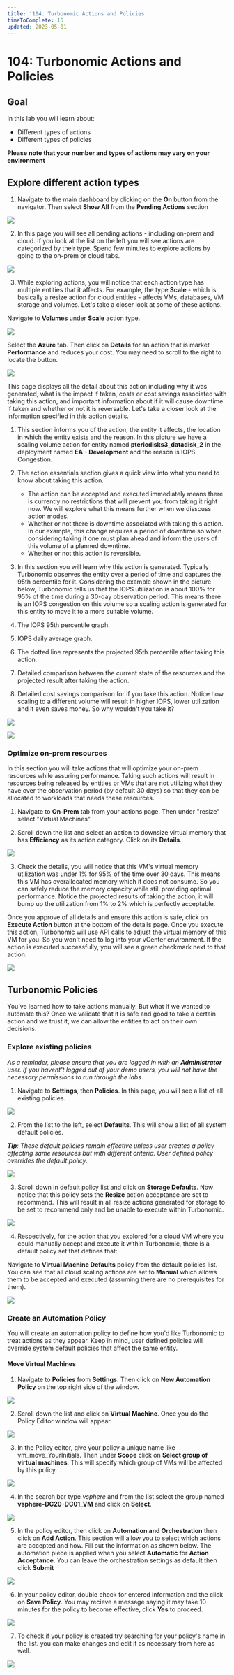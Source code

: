 ```yaml
---
title: '104: Turbonomic Actions and Policies'
timeToComplete: 15
updated: 2023-05-01
---
```


# 104: Turbonomic Actions and Policies

## Goal

In this lab you will learn about:

- Different types of actions
- Different types of policies

**Please note that your number and types of actions may vary on your environment**

## Explore different action types

1. Navigate to the main dashboard by clicking on the **On** button from the navigator. Then select **Show All** from the **Pending Actions** section

![](./images/104/pendingactions.png)

2. In this page you will see all pending actions - including on-prem and cloud. If you look at the list on the left you will see actions are categorized by their type. Spend few minutes to explore actions by going to the on-prem or cloud tabs.

![](./images/104/actionpage.png)

3. While exploring actions, you will notice that each action type has multiple entities that it affects. For example, the type **Scale** - which is basically a resize action for cloud entities - affects VMs, databases, VM storage and volumes. Let's take a closer look at some of these actions.

Navigate to **Volumes** under **Scale** action type.

![](./images/104/scalevolume.png)

Select the **Azure** tab. Then click on **Details** for an action that is market **Performance** and reduces your cost. You may need to scroll to the right to locate the button.

![](./images/104/volumedetail.png)

This page displays all the detail about this action including why it was generated, what is the impact if taken, costs or cost savings associated with taking this action, and important information about if it will cause downtime if taken and whether or not it is reversable. Let's take a closer look at the information specified in this action details.

1. This section informs you of the action, the entity it affects, the location in which the entity exists and the reason. In this picture we have a scaling volume action for entity named **ptericdisks3_datadisk_2** in the deployment named **EA - Development** and the reason is IOPS Congestion.

2. The action essentials section gives a quick view into what you need to know about taking this action.

   - The action can be accepted and executed immediately means there is currently no restrictions that will prevent you from taking it right now. We will explore what this means further when we disscuss action modes.
   - Whether or not there is downtime associated with taking this action. In our example, this change requires a period of downtime so when considering taking it one must plan ahead and inform the users of this volume of a planned downtime.
   - Whether or not this action is reversible.

3. In this section you will learn why this action is generated. Typically Turbonomic observes the entity over a period of time and captures the 95th percentile for it. Considering the example shown in the picture below, Turbonomic tells us that the IOPS utilization is about 100% for 95% of the time during a 30-day observation period. This means there is an IOPS congestion on this volume so a scaling action is generated for this entity to move it to a more suitable volume.

4. The IOPS 95th percentile graph.

5. IOPS daily average graph.

6. The dotted line represents the projected 95th percentile after taking this action.

7. Detailed comparison between the current state of the resources and the projected result after taking the action.

8. Detailed cost savings comparison for if you take this action. Notice how scaling to a different volume will result in higher IOPS, lower utilization and it even saves money. So why wouldn't you take it?

![](./images/104/actiondetail1.png)

![](./images/104/actiondetail2.png)

### Optimize on-prem resources

In this section you will take actions that will optimize your on-prem resources while assuring performance. Taking such actions will result in resources being released by entities or VMs that are not utilizing what they have over the observation period (by default 30 days) so that they can be allocated to workloads that needs these resources.

1. Navigate to **On-Prem** tab from your actions page. Then under "resize" select "Virtual Machines".

2. Scroll down the list and select an action to downsize virtual memory that has **Efficiency** as its action category. Click on its **Details**.

![](./images/104/optimize1.png)

3. Check the details, you will notice that this VM's virtual memory utilization was under 1% for 95% of the time over 30 days. This means this VM has overallocated memory which it does not consume. So you can safely reduce the memory capacity while still providing optimal performance. Notice the projected results of taking the action, it will bump up the utilization from 1% to 2% which is perfectly acceptable.

Once you approve of all details and ensure this action is safe, click on **Execute Action** button at the bottom of the details page. Once you execute this action, Turbonomic will use API calls to adjust the virtual memory of this VM for you. So you won't need to log into your vCenter environment. If the action is executed successfully, you will see a green checkmark next to that action.

![](./images/104/optimize2.png)

## Turbonomic Policies

You’ve learned how to take actions manually. But what if we wanted to automate this? Once we validate that it is safe and good to take a certain action and we trust it, we can allow the entities to act on their own decisions.

### Explore existing policies

_As a reminder, please ensure that you are logged in with an **Administrator** user. If you havent't logged out of your demo users, you will not have the necessary permissions to run through the labs_

1. Navigate to **Settings**, then **Policies**. In this page, you will see a list of all existing policies.

![](./images/104/policy1.png)

2. From the list to the left, select **Defaults**. This will show a list of all system default policies.

_**Tip**: These default policies remain effective unless user creates a policy affecting same resources but with different criteria. User defined policy overrides the default policy._

![](./images/104/defaultpolicy.png)

3. Scroll down in default policy list and click on **Storage Defaults**. Now notice that this policy sets the **Resize** action acceptance are set to recommend. This will result in all resize actions generated for storage to be set to recommend only and be unable to execute within Turbonomic.

![](./images/104/storage1.png)

4. Respectively, for the action that you explored for a cloud VM where you could manually accept and execute it within Turbonomic, there is a default policy set that defines that:

Navigate to **Virtual Machine Defaults** policy from the default policies list. You can see that all cloud scaling actions are set to **Manual** which allows them to be accepted and executed (assuming there are no prerequisites for them).

![](./images/104/vm1.png)

### Create an Automation Policy

You will create an automation policy to define how you'd like Turbonomic to treat actions as they appear. Keep in mind, user defined policies will override system default policies that affect the same entity.

#### Move Virtual Machines

1. Navigate to **Policies** from **Settings**. Then click on **New Automation Policy** on the top right side of the window.

![](./images/104/auto1.png)

2. Scroll down the list and click on **Virtual Machine**. Once you do the Policy Editor window will appear.

![](./images/104/vmmove1.png)

3. In the Policy editor, give your policy a unique name like vm_move_YourInitials. Then under **Scope** click on **Select group of virtual machines**. This will specify which group of VMs will be affected by this policy.

![](./images/104/vmmove2.png)

4. In the search bar type _vsphere_ and from the list select the group named **vsphere-DC20-DC01_VM** and click on **Select**.

![](./images/104/vmmove3.png)

5. In the policy editor, then click on **Automation and Orchestration** then click on **Add Action**. This section will allow you to select which actions are accepted and how. Fill out the information as shown below. The automation piece is applied when you select **Automatic** for **Action Acceptance**. You can leave the orchestration settings as default then click **Submit**

![](./images/104/vmmove4.png)

6. In your policy editor, double check for entered information and the click on **Save Policy**. You may recieve a message saying it may take 10 minutes for the policy to become effective, click **Yes** to proceed.

![](./images/104/vmmove5.png)

7. To check if your policy is created try searching for your policy's name in the list. you can make changes and edit it as necessary from here as well.

![](./images/104/vmmove6.png)
